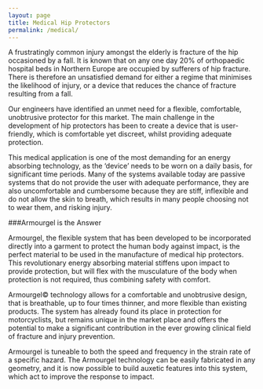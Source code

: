 ```yaml
---
layout: page
title: Medical Hip Protectors
permalink: /medical/
---
```


A frustratingly common injury amongst the elderly is fracture of the hip occasioned by a fall. It is known that on any one day 20% of orthopaedic hospital beds in Northern Europe are occupied by sufferers of hip fracture. There is therefore an unsatisfied demand for either a regime that minimises the likelihood of injury, or a device that reduces the chance of fracture resulting from a fall.

Our engineers have identified an unmet need for a flexible, comfortable, unobtrusive protector for this market. The main challenge in the development of hip protectors has been to create a device that is user-friendly, which is comfortable yet discreet, whilst providing adequate protection.

This medical application is one of the most demanding for an energy absorbing technology, as the ‘device’ needs to be worn on a daily basis, for significant time periods. Many of the systems available today are passive systems that do not provide the user with adequate performance, they are also uncomfortable and cumbersome because they are stiff, inflexible and do not allow the skin to breath, which results in many people choosing not to wear them, and risking injury.

###Armourgel is the Answer

Armourgel, the flexible system that has been developed to be incorporated directly into a garment to protect the human body against impact, is the perfect material to be used in the manufacture of medical hip protectors. This revolutionary energy absorbing material stiffens upon impact to provide protection, but will flex with the musculature of the body when protection is not required, thus combining safety with comfort.

Armourgel© technology allows for a comfortable and unobtrusive design, that is  breathable, up to four times thinner, and more flexible than existing products. The system has already found its place in protection for motorcyclists, but remains unique in the market place and offers the potential to make a significant contribution in the ever growing clinical field of fracture and injury prevention.

Armourgel is tuneable to both the speed and frequency in the strain rate of a specific hazard. The Armourgel technology can be easily fabricated in any geometry, and it is now possible to build auxetic features into this system, which act to improve the response to impact.
